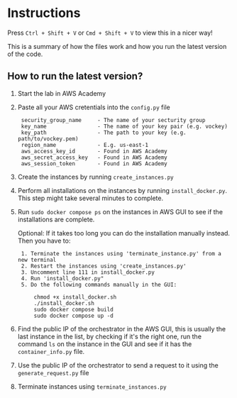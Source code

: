 # Instructions

Press `Ctrl + Shift + V` or `Cmd + Shift + V` to view this in a nicer way!

This is a summary of how the files work and how you run the latest version of the code. 

## How to run the latest version?

1. Start the lab in AWS Academy

2. Paste all your AWS cretentials into the `config.py` file

        security_group_name     - The name of your secturity group
        key_name                - The name of your key pair (e.g. vockey)
        key_path                - The path to your key (e.g. path/to/vockey.pem)
        region_name             - E.g. us-east-1
        aws_access_key_id       - Found in AWS Academy
        aws_secret_access_key   - Found in AWS Academy
        aws_session_token       - Found in AWS Academy

3. Create the instances by running `create_instances.py`

4. Perform all installations on the instances by running `install_docker.py`. This step might take several minutes to complete. 

5. Run `sudo docker compose ps` on the instances in AWS GUI to see if the installations are complete. 

    Optional: If it takes too long you can do the installation manually instead. Then you have to:
        
        1. Terminate the instances using 'terminate_instance.py' from a new terminal
        2. Restart the instances using 'create_instances.py'
        3. Uncomment line 111 in install_docker.py
        4. Run 'install_docker.py"
        5. Do the following commands manually in the GUI:

            chmod +x install_docker.sh
            ./install_docker.sh
            sudo docker compose build 
            sudo docker compose up -d

6. Find the public IP of the orchestrator in the AWS GUI, this is usually the last instance in the list, by checking if it's the right one, run the command `ls` on the instance in the GUI and see if it has the `container_info.py` file. 

7. Use the public IP of the orchestrator to send a request to it using the `generate_request.py` file

8. Terminate instances using `terminate_instances.py`


